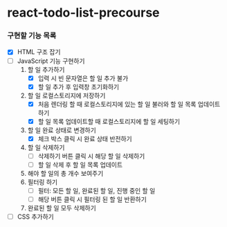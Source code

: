 # react-todo-list-precourse

### 구현할 기능 목록

- [x] HTML 구조 잡기
- [ ] JavaScript 기능 구현하기
  1. 할 일 추가하기
     - [x] 입력 시 빈 문자열은 할 일 추가 불가
     - [x] 할 일 추가 후 입력창 초기화하기
  2. 할 일 로컬스토리지에 저장하기
     - [x] 처음 렌더링 할 때 로컬스토리지에 있는 할 일 불러와 할 일 목록 업데이트 하기
     - [x] 할 일 목록 업데이트할 때 로컬스토리지에 할 일 세팅하기
  3. 할 일 완료 상태로 변경하기
     - [x] 체크 박스 클릭 시 완료 상태 반전하기
  4. 할 일 삭제하기
     - [ ] 삭제하기 버튼 클릭 시 해당 할 일 삭제하기
     - [ ] 할 일 삭제 후 할 일 목록 업데이트
  5. 해야 할 일의 총 개수 보여주기
  6. 필터링 하기
     - [ ] 필터: 모든 할 일, 완료된 할 일, 진행 중인 할 일
     - [ ] 해당 버튼 클릭 시 필터링 된 할 일 반환하기
  7. 완료된 할 일 모두 삭제하기
- [ ] CSS 추가하기
